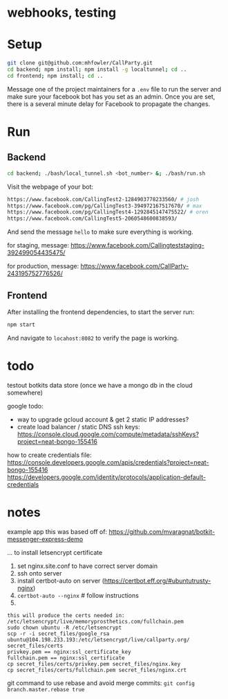 # webhooks, testing

# Setup

```bash
git clone git@github.com:mhfowler/CallParty.git
cd backend; npm install; npm install -g localtunnel; cd ..
cd frontend; npm install; cd ..
```

Message one of the project maintainers for a `.env` file to run the server and
make sure your facebook bot has you set as an admin. Once you are set, there is
a several minute delay for Facebook to propagate the changes.

# Run

## Backend

```bash
cd backend; ./bash/local_tunnel.sh <bot_number> &; ./bash/run.sh
```

Visit the webpage of your bot:

```bash
https://www.facebook.com/CallingTest2-1284903778233560/ # josh
https://www.facebook.com/pg/CallingTest3-394972167517670/ # max
https://www.facebook.com/pg/CallingTest4-1292845147475522/ # oren
https://www.facebook.com/CallingTest5-2060548600838593/
```

And send the message `hello` to make sure everything is working.

for staging, message:
https://www.facebook.com/Callingteststaging-392499054435475/

for production, message:
https://www.facebook.com/CallParty-243195752776526/

## Frontend

After installing the frontend dependencies, to start the server run:

```bash
npm start
```

And navigate to `locahost:8082` to verify the page is working.

# todo

testout botkits data store (once we have a mongo db in the cloud somewhere)

google todo:
- way to upgrade gcloud account & get 2 static IP addresses?
- create load balancer / static DNS
ssh keys: https://console.cloud.google.com/compute/metadata/sshKeys?project=neat-bongo-155416

how to create credentials file: https://console.developers.google.com/apis/credentials?project=neat-bongo-155416
https://developers.google.com/identity/protocols/application-default-credentials


# notes

example app this was based off of: 
https://github.com/mvaragnat/botkit-messenger-express-demo


... to install letsencrypt certificate

1. set nginx.site.conf to have correct server domain
2. ssh onto server
3. install certbot-auto on server (https://certbot.eff.org/#ubuntutrusty-nginx)
4. `certbot-auto --nginx` # follow instructions
5. 
```
this will produce the certs needed in: /etc/letsencrypt/live/memoryprosthetics.com/fullchain.pem
sudo chown ubuntu -R /etc/letsencrypt
scp -r -i secret_files/google_rsa ubuntu@104.198.233.193:/etc/letsencrypt/live/callparty.org/ secret_files/certs 
privkey.pem == nginx:ssl_certificate_key
fullchain.pem == nginx:ssl_certificate
cp secret_files/certs/privkey.pem secret_files/nginx.key
cp secret_files/certs/fullchain.pem secret_files/nginx.crt
```

git command to use rebase and avoid merge commits: `git config branch.master.rebase true`

